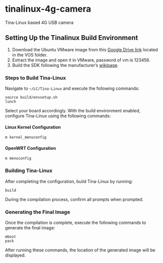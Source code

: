 # tinalinux-4g-camera
Tina-Linux based 4G USB camera

## Setting Up the Tinalinux Build Environment

1. Download the Ubuntu VMware image from this [Google Drive link](https://drive.google.com/drive/folders/1lrqDsxtGl8WvU7o547lT9IkHwGyAHXFU?spm=a2g0o.detail.1000023.1.74524KRw4KRwT2) located in the VOS folder.
2. Extract the image and open it in VMware, password of vm is 123456.
3. Build the SDK following the manufacturer’s [wikipage](http://wiki.lctech.cc/index.php?title=LC-PI-T113).

### Steps to Build Tina-Linux

Navigate to `~/LC/Tina-Linux` and execute the following commands:
```shell
source build/envsetup.sh
lunch
```
Select your board accordingly. With the build environment enabled, configure Tina-Linux using the following commands:

#### Linux Kernel Configuration
```shell
m kernel_menuconfig
```

#### OpenWRT Configuration
```shell
m menuconfig
```

### Building Tina-Linux

After completing the configuration, build Tina-Linux by running:
```shell
build
```
During the compilation process, confirm all prompts when prompted.

### Generating the Final Image

Once the compilation is complete, execute the following commands to generate the final image:
```shell
mboot
pack
```
After running these commands, the location of the generated image will be displayed.
